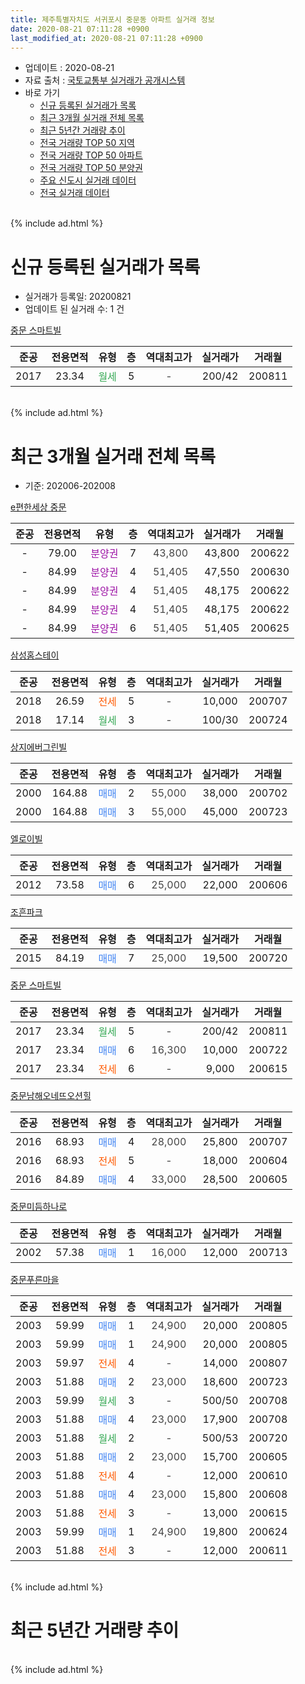```yaml
---
title: 제주특별자치도 서귀포시 중문동 아파트 실거래 정보
date: 2020-08-21 07:11:28 +0900
last_modified_at: 2020-08-21 07:11:28 +0900
---
```


* 업데이트 : 2020-08-21
* 자료 출처 : [국토교통부 실거래가 공개시스템](http://rt.molit.go.kr)
* 바로 가기
    * [신규 등록된 실거래가 목록](#신규-등록된-실거래가-목록)
    * [최근 3개월 실거래 전체 목록](#최근-3개월-실거래-전체-목록)
    * [최근 5년간 거래량 추이](#최근-5년간-거래량-추이)
    * [전국 거래량 TOP 50 지역](https://inasie.github.io/apt-trade-info/최근-3개월-전국에서-가장-거래가-많이-발생한-지역)
    * [전국 거래량 TOP 50 아파트](https://inasie.github.io/apt-trade-info/최근-3개월-전국에서-가장-거래가-많이-발생한-아파트)
    * [전국 거래량 TOP 50 분양권](https://inasie.github.io/apt-trade-info/최근-3개월-전국에서-가장-거래가-많이-발생한-분양권)
    * [주요 신도시 실거래 데이터](https://inasie.github.io/apt-trade-info/주요-신도시)
    * [전국 실거래 데이터](https://inasie.github.io/apt-trade-info/전국)
<br>
{% include ad.html %}
<br>

# 신규 등록된 실거래가 목록
* 실거래가 등록일: 20200821
* 업데이트 된 실거래 수: 1 건


[중문 스마트빌](https://search.naver.com/search.naver?query=%EC%A0%9C%EC%A3%BC%ED%8A%B9%EB%B3%84%EC%9E%90%EC%B9%98%EB%8F%84+%EC%84%9C%EA%B7%80%ED%8F%AC%EC%8B%9C+%EC%A4%91%EB%AC%B8%EB%8F%99+%EC%A4%91%EB%AC%B8+%EC%8A%A4%EB%A7%88%ED%8A%B8%EB%B9%8C)

|준공|전용면적|유형|층|역대최고가|실거래가|거래월|
|:---:|:---:|:---:|:---:|:---:|:---:|:---:|
|2017|23.34|<span style="color:#34a853">월세</span>|5|<span style="color:#444444">-</span>|200/42|200811|


<br>
{% include ad.html %}
<br>

# 최근 3개월 실거래 전체 목록
* 기준: 202006-202008


[e편한세상 중문](https://search.naver.com/search.naver?query=%EC%A0%9C%EC%A3%BC%ED%8A%B9%EB%B3%84%EC%9E%90%EC%B9%98%EB%8F%84+%EC%84%9C%EA%B7%80%ED%8F%AC%EC%8B%9C+%EC%A4%91%EB%AC%B8%EB%8F%99+e%ED%8E%B8%ED%95%9C%EC%84%B8%EC%83%81+%EC%A4%91%EB%AC%B8)

|준공|전용면적|유형|층|역대최고가|실거래가|거래월|
|:---:|:---:|:---:|:---:|:---:|:---:|:---:|
|-|79.00|<span style="color:#9C11A5">분양권</span>|7|<span style="color:#444444">43,800</span>|43,800|200622|
|-|84.99|<span style="color:#9C11A5">분양권</span>|4|<span style="color:#444444">51,405</span>|47,550|200630|
|-|84.99|<span style="color:#9C11A5">분양권</span>|4|<span style="color:#444444">51,405</span>|48,175|200622|
|-|84.99|<span style="color:#9C11A5">분양권</span>|4|<span style="color:#444444">51,405</span>|48,175|200622|
|-|84.99|<span style="color:#9C11A5">분양권</span>|6|<span style="color:#444444">51,405</span>|51,405|200625|

[삼성홈스테이](https://search.naver.com/search.naver?query=%EC%A0%9C%EC%A3%BC%ED%8A%B9%EB%B3%84%EC%9E%90%EC%B9%98%EB%8F%84+%EC%84%9C%EA%B7%80%ED%8F%AC%EC%8B%9C+%EC%A4%91%EB%AC%B8%EB%8F%99+%EC%82%BC%EC%84%B1%ED%99%88%EC%8A%A4%ED%85%8C%EC%9D%B4)

|준공|전용면적|유형|층|역대최고가|실거래가|거래월|
|:---:|:---:|:---:|:---:|:---:|:---:|:---:|
|2018|26.59|<span style="color:#ff5a00">전세</span>|5|<span style="color:#444444">-</span>|10,000|200707|
|2018|17.14|<span style="color:#34a853">월세</span>|3|<span style="color:#444444">-</span>|100/30|200724|

[상지에버그린빌](https://search.naver.com/search.naver?query=%EC%A0%9C%EC%A3%BC%ED%8A%B9%EB%B3%84%EC%9E%90%EC%B9%98%EB%8F%84+%EC%84%9C%EA%B7%80%ED%8F%AC%EC%8B%9C+%EC%A4%91%EB%AC%B8%EB%8F%99+%EC%83%81%EC%A7%80%EC%97%90%EB%B2%84%EA%B7%B8%EB%A6%B0%EB%B9%8C)

|준공|전용면적|유형|층|역대최고가|실거래가|거래월|
|:---:|:---:|:---:|:---:|:---:|:---:|:---:|
|2000|164.88|<span style="color:#4285f3">매매</span>|2|<span style="color:#444444">55,000</span>|38,000|200702|
|2000|164.88|<span style="color:#4285f3">매매</span>|3|<span style="color:#444444">55,000</span>|45,000|200723|

[엘로이빌](https://search.naver.com/search.naver?query=%EC%A0%9C%EC%A3%BC%ED%8A%B9%EB%B3%84%EC%9E%90%EC%B9%98%EB%8F%84+%EC%84%9C%EA%B7%80%ED%8F%AC%EC%8B%9C+%EC%A4%91%EB%AC%B8%EB%8F%99+%EC%97%98%EB%A1%9C%EC%9D%B4%EB%B9%8C)

|준공|전용면적|유형|층|역대최고가|실거래가|거래월|
|:---:|:---:|:---:|:---:|:---:|:---:|:---:|
|2012|73.58|<span style="color:#4285f3">매매</span>|6|<span style="color:#444444">25,000</span>|22,000|200606|

[조흔파크](https://search.naver.com/search.naver?query=%EC%A0%9C%EC%A3%BC%ED%8A%B9%EB%B3%84%EC%9E%90%EC%B9%98%EB%8F%84+%EC%84%9C%EA%B7%80%ED%8F%AC%EC%8B%9C+%EC%A4%91%EB%AC%B8%EB%8F%99+%EC%A1%B0%ED%9D%94%ED%8C%8C%ED%81%AC)

|준공|전용면적|유형|층|역대최고가|실거래가|거래월|
|:---:|:---:|:---:|:---:|:---:|:---:|:---:|
|2015|84.19|<span style="color:#4285f3">매매</span>|7|<span style="color:#444444">25,000</span>|19,500|200720|

[중문 스마트빌](https://search.naver.com/search.naver?query=%EC%A0%9C%EC%A3%BC%ED%8A%B9%EB%B3%84%EC%9E%90%EC%B9%98%EB%8F%84+%EC%84%9C%EA%B7%80%ED%8F%AC%EC%8B%9C+%EC%A4%91%EB%AC%B8%EB%8F%99+%EC%A4%91%EB%AC%B8+%EC%8A%A4%EB%A7%88%ED%8A%B8%EB%B9%8C)

|준공|전용면적|유형|층|역대최고가|실거래가|거래월|
|:---:|:---:|:---:|:---:|:---:|:---:|:---:|
|2017|23.34|<span style="color:#34a853">월세</span>|5|<span style="color:#444444">-</span>|200/42|200811|
|2017|23.34|<span style="color:#4285f3">매매</span>|6|<span style="color:#444444">16,300</span>|10,000|200722|
|2017|23.34|<span style="color:#ff5a00">전세</span>|6|<span style="color:#444444">-</span>|9,000|200615|

[중문남해오네뜨오션힐](https://search.naver.com/search.naver?query=%EC%A0%9C%EC%A3%BC%ED%8A%B9%EB%B3%84%EC%9E%90%EC%B9%98%EB%8F%84+%EC%84%9C%EA%B7%80%ED%8F%AC%EC%8B%9C+%EC%A4%91%EB%AC%B8%EB%8F%99+%EC%A4%91%EB%AC%B8%EB%82%A8%ED%95%B4%EC%98%A4%EB%84%A4%EB%9C%A8%EC%98%A4%EC%85%98%ED%9E%90)

|준공|전용면적|유형|층|역대최고가|실거래가|거래월|
|:---:|:---:|:---:|:---:|:---:|:---:|:---:|
|2016|68.93|<span style="color:#4285f3">매매</span>|4|<span style="color:#444444">28,000</span>|25,800|200707|
|2016|68.93|<span style="color:#ff5a00">전세</span>|5|<span style="color:#444444">-</span>|18,000|200604|
|2016|84.89|<span style="color:#4285f3">매매</span>|4|<span style="color:#444444">33,000</span>|28,500|200605|

[중문미듬하나로](https://search.naver.com/search.naver?query=%EC%A0%9C%EC%A3%BC%ED%8A%B9%EB%B3%84%EC%9E%90%EC%B9%98%EB%8F%84+%EC%84%9C%EA%B7%80%ED%8F%AC%EC%8B%9C+%EC%A4%91%EB%AC%B8%EB%8F%99+%EC%A4%91%EB%AC%B8%EB%AF%B8%EB%93%AC%ED%95%98%EB%82%98%EB%A1%9C)

|준공|전용면적|유형|층|역대최고가|실거래가|거래월|
|:---:|:---:|:---:|:---:|:---:|:---:|:---:|
|2002|57.38|<span style="color:#4285f3">매매</span>|1|<span style="color:#444444">16,000</span>|12,000|200713|

[중문푸른마을](https://search.naver.com/search.naver?query=%EC%A0%9C%EC%A3%BC%ED%8A%B9%EB%B3%84%EC%9E%90%EC%B9%98%EB%8F%84+%EC%84%9C%EA%B7%80%ED%8F%AC%EC%8B%9C+%EC%A4%91%EB%AC%B8%EB%8F%99+%EC%A4%91%EB%AC%B8%ED%91%B8%EB%A5%B8%EB%A7%88%EC%9D%84)

|준공|전용면적|유형|층|역대최고가|실거래가|거래월|
|:---:|:---:|:---:|:---:|:---:|:---:|:---:|
|2003|59.99|<span style="color:#4285f3">매매</span>|1|<span style="color:#444444">24,900</span>|20,000|200805|
|2003|59.99|<span style="color:#4285f3">매매</span>|1|<span style="color:#444444">24,900</span>|20,000|200805|
|2003|59.97|<span style="color:#ff5a00">전세</span>|4|<span style="color:#444444">-</span>|14,000|200807|
|2003|51.88|<span style="color:#4285f3">매매</span>|2|<span style="color:#444444">23,000</span>|18,600|200723|
|2003|59.99|<span style="color:#34a853">월세</span>|3|<span style="color:#444444">-</span>|500/50|200708|
|2003|51.88|<span style="color:#4285f3">매매</span>|4|<span style="color:#444444">23,000</span>|17,900|200708|
|2003|51.88|<span style="color:#34a853">월세</span>|2|<span style="color:#444444">-</span>|500/53|200720|
|2003|51.88|<span style="color:#4285f3">매매</span>|2|<span style="color:#444444">23,000</span>|15,700|200605|
|2003|51.88|<span style="color:#ff5a00">전세</span>|4|<span style="color:#444444">-</span>|12,000|200610|
|2003|51.88|<span style="color:#4285f3">매매</span>|4|<span style="color:#444444">23,000</span>|15,800|200608|
|2003|51.88|<span style="color:#ff5a00">전세</span>|3|<span style="color:#444444">-</span>|13,000|200615|
|2003|59.99|<span style="color:#4285f3">매매</span>|1|<span style="color:#444444">24,900</span>|19,800|200624|
|2003|51.88|<span style="color:#ff5a00">전세</span>|3|<span style="color:#444444">-</span>|12,000|200611|


<br>
{% include ad.html %}
<br>

# 최근 5년간 거래량 추이


<div style="width:100%;">
    <canvas id="deal_progress" height="200"></canvas>
</div>

<script>
new Chart(document.getElementById("deal_progress"), {
    type: 'line',
    data: {
        labels: ['201508','201509','201510','201511','201512','201601','201602','201603','201604','201605','201606','201607','201608','201609','201610','201611','201612','201701','201702','201703','201704','201705','201706','201707','201708','201709','201710','201711','201712','201801','201802','201803','201804','201805','201806','201807','201808','201809','201810','201811','201812','201901','201902','201903','201904','201905','201906','201907','201908','201909','201910','201911','201912','202001','202002','202003','202004','202005','202006','202007','202008'],
        datasets: [{
            label: '매매',
            pointRadius: 1,
            data: [8, 3, 7, 5, 16, 4, 3, 2, 8, 3, 12, 5, 5, 5, 8, 7, 7, 5, 1, 9, 4, 9, 11, 6, 6, 6, 10, 6, 7, 4, 6, 8, 12, 8, 10, 8, 1, 3, 17, 7, 24, 2, 5, 11, 3, 3, 1, 12, 9, 1, 4, 6, 5, 3, 9, 3, 6, 9, 10, 8, 2],
            borderColor: "rgba(255, 201, 14, 1)",
            backgroundColor: "rgba(255, 201, 14, 0.5)",
            fill: false,
            lineTension: 0
        },{
            label: '전월세',
            pointRadius: 1,
            data: [6, 2, 1, 3, 2, 6, 5, 4, 5, 6, 3, 1, 2, 0, 5, 8, 6, 12, 6, 8, 7, 8, 5, 4, 6, 9, 4, 4, 10, 7, 4, 8, 4, 5, 11, 6, 7, 8, 5, 13, 6, 9, 5, 12, 9, 9, 8, 7, 2, 6, 12, 7, 8, 6, 6, 5, 8, 5, 5, 4, 2],
            borderColor: "rgba(0, 141, 185, 1)",
            backgroundColor: "rgba(0, 141, 185, 0.5)",
            fill: false,
            lineTension: 0
        }
        ]
    },
    options: {
        responsive: true,
        title: {
            display: false
        },
        tooltips: {
            mode: 'index',
            intersect: false
        },
        hover: {
            mode: 'nearest',
            intersect: true
        },
        scales: {
            xAxes: [{
                display: true,
                scaleLabel: {
                    display: true,
                    labelString: '년/월'
                }
            }],
            yAxes: [{
                display: true,
                ticks: {
                    suggestedMin: 0,
                },
                scaleLabel: {
                    display: true,
                    labelString: '실거래 수'
                }
            }]
        }
    }
});

</script>


<br>
{% include ad.html %}
<br>

